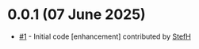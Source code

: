 # 0.0.1 (07 June 2025)
- [#1](https://github.com/StefH/RestEase.Authentication/pull/1) - Initial code [enhancement] contributed by [StefH](https://github.com/StefH)

